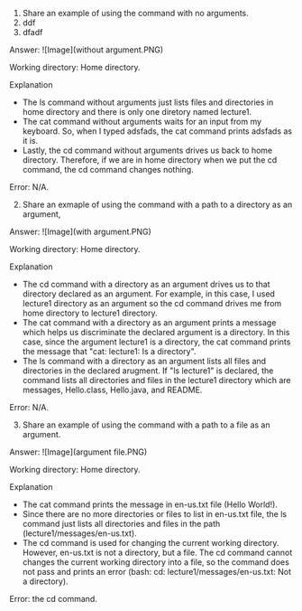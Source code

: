 1. Share an example of using the command with no arguments.
2. ddf
3. dfadf
   
Answer: ![Image](without argument.PNG)

Working directory: Home directory.

Explanation 
- The ls command without arguments just lists files and directories in home directory and there is only one diretory named lecture1.
- The cat command without arguments waits for an input from my keyboard. So, when I typed adsfads, the cat command prints adsfads as it is.
- Lastly, the cd command without arguments drives us back to home directory. Therefore, if we are in home directory when we put the cd command, the cd command changes nothing.

Error: N/A.

2. Share an exmaple of using the command with a path to a directory as an argument,

Answer: ![Image](with argument.PNG)

Working directory: Home directory. 

Explanation
- The cd command with a directory as an argument drives us to that directory declared as an argument. For example, in this case, I used lecture1 directory as an argument so the cd command drives me from home directory to lecture1 directory.
- The cat command with a directory as an argument prints a message which helps us discriminate the declared argument is a directory. In this case, since the argument lecture1 is a directory, the cat command prints the message that "cat: lecture1: Is a directory".
- The ls command with a directory as an argument lists all files and directories in the declared arugment. If "ls lecture1" is declared, the command lists all directories and files in the lecture1 directory which are messages, Hello.class, Hello.java, and README.

Error: N/A.

3. Share an example of using the command with a path to a file as an argument.

Answer: ![Image](argument file.PNG)

Working directory: Home directory.

Explanation
- The cat command prints the message in en-us.txt file (Hello World!).
- Since there are no more directories or files to list in en-us.txt file, the ls command just lists all directories and files in the path (lecture1/messages/en-us.txt).
- The cd command is used for changing the current working directory. However, en-us.txt is not a directory, but a file. The cd command cannot changes the current working directory into a file, so the command does not pass and prints an error (bash: cd: lecture1/messages/en-us.txt: Not a directory).
  
Error: the cd command.
